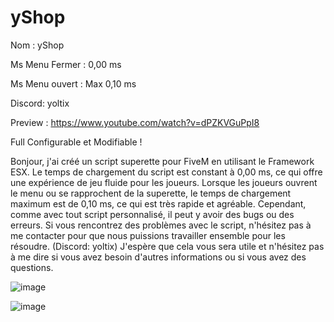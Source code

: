 # yShop

Nom :  yShop

Ms Menu Fermer : 0,00 ms

Ms Menu ouvert : Max 0,10 ms

Discord: yoltix

Preview : https://www.youtube.com/watch?v=dPZKVGuPpI8

Full Configurable et Modifiable !

Bonjour, j'ai créé un script superette pour FiveM en utilisant le Framework ESX. Le temps de chargement du script est constant à 0,00 ms, ce qui offre une expérience de jeu fluide pour les joueurs. Lorsque les joueurs ouvrent le menu ou se rapprochent de la superette, le temps de chargement maximum est de 0,10 ms, ce qui est très rapide et agréable. Cependant, comme avec tout script personnalisé, il peut y avoir des bugs ou des erreurs. Si vous rencontrez des problèmes avec le script, n'hésitez pas à me contacter pour que nous puissions travailler ensemble pour les résoudre. (Discord: yoltix) J'espère que cela vous sera utile et n'hésitez pas à me dire si vous avez besoin d'autres informations ou si vous avez des questions.

![image](https://github.com/Yoltix02/yShop/assets/78927312/879e0658-35eb-4847-b39d-46a749e8b355)


![image](https://github.com/Yoltix02/yShop/assets/78927312/65838c72-6130-49a2-95d6-4f06b7728a73)
